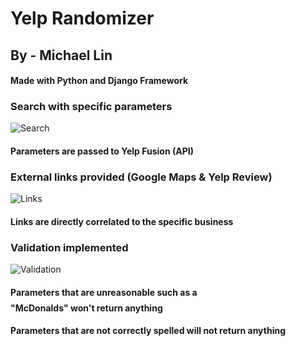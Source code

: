 # Yelp Randomizer
## By - Michael Lin
#### Made with Python and Django Framework

### Search with specific parameters 
![Search](https://imgur.com/3pfkVTa.gif)
#### Parameters are passed to Yelp Fusion (API)

### External links provided (Google Maps & Yelp Review)
![Links](https://imgur.com/8FPdT7c.gif)
#### Links are directly correlated to the specific business

### Validation implemented
![Validation](https://imgur.com/nVftfAI.gif)
#### Parameters that are unreasonable such as a $$$$ "McDonalds" won't return anything
#### Parameters that are not correctly spelled will not return anything
